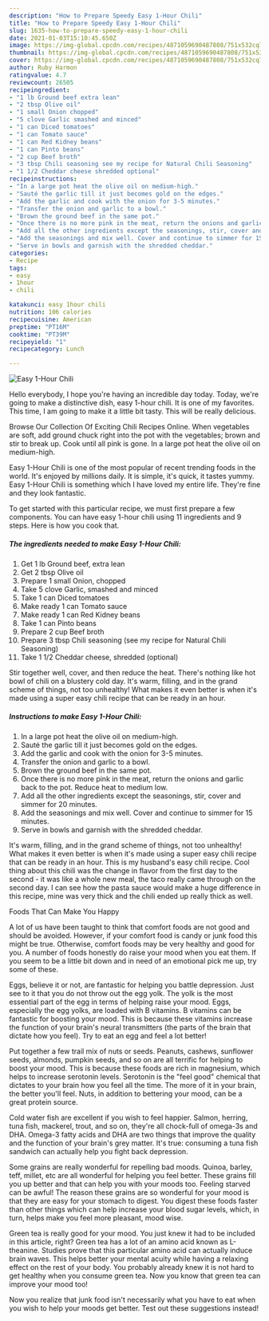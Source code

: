 ```yaml
---
description: "How to Prepare Speedy Easy 1-Hour Chili"
title: "How to Prepare Speedy Easy 1-Hour Chili"
slug: 1635-how-to-prepare-speedy-easy-1-hour-chili
date: 2021-01-03T15:10:45.650Z
image: https://img-global.cpcdn.com/recipes/4871059690487808/751x532cq70/easy-1-hour-chili-recipe-main-photo.jpg
thumbnail: https://img-global.cpcdn.com/recipes/4871059690487808/751x532cq70/easy-1-hour-chili-recipe-main-photo.jpg
cover: https://img-global.cpcdn.com/recipes/4871059690487808/751x532cq70/easy-1-hour-chili-recipe-main-photo.jpg
author: Ruby Harmon
ratingvalue: 4.7
reviewcount: 26505
recipeingredient:
- "1 lb Ground beef extra lean"
- "2 tbsp Olive oil"
- "1 small Onion chopped"
- "5 clove Garlic smashed and minced"
- "1 can Diced tomatoes"
- "1 can Tomato sauce"
- "1 can Red Kidney beans"
- "1 can Pinto beans"
- "2 cup Beef broth"
- "3 tbsp Chili seasoning see my recipe for Natural Chili Seasoning"
- "1 1/2 Cheddar cheese shredded optional"
recipeinstructions:
- "In a large pot heat the olive oil on medium-high."
- "Sauté the garlic till it just becomes gold on the edges."
- "Add the garlic and cook with the onion for 3-5 minutes."
- "Transfer the onion and garlic to a bowl."
- "Brown the ground beef in the same pot."
- "Once there is no more pink in the meat, return the onions and garlic back to the pot.  Reduce heat to medium low."
- "Add all the other ingredients except the seasonings, stir, cover and simmer for 20 minutes."
- "Add the seasonings and mix well. Cover and continue to simmer for 15 minutes."
- "Serve in bowls and garnish with the shredded cheddar."
categories:
- Recipe
tags:
- easy
- 1hour
- chili

katakunci: easy 1hour chili 
nutrition: 106 calories
recipecuisine: American
preptime: "PT16M"
cooktime: "PT39M"
recipeyield: "1"
recipecategory: Lunch

---
```



![Easy 1-Hour Chili](https://img-global.cpcdn.com/recipes/4871059690487808/751x532cq70/easy-1-hour-chili-recipe-main-photo.jpg)

Hello everybody, I hope you're having an incredible day today. Today, we're going to make a distinctive dish, easy 1-hour chili. It is one of my favorites. This time, I am going to make it a little bit tasty. This will be really delicious.

Browse Our Collection Of Exciting Chili Recipes Online. When vegetables are soft, add ground chuck right into the pot with the vegetables; brown and stir to break up. Cook until all pink is gone. In a large pot heat the olive oil on medium-high.

Easy 1-Hour Chili is one of the most popular of recent trending foods in the world. It's enjoyed by millions daily. It is simple, it's quick, it tastes yummy. Easy 1-Hour Chili is something which I have loved my entire life. They're fine and they look fantastic.


To get started with this particular recipe, we must first prepare a few components. You can have easy 1-hour chili using 11 ingredients and 9 steps. Here is how you cook that.

<!--inarticleads1-->

##### The ingredients needed to make Easy 1-Hour Chili:

1. Get 1 lb Ground beef, extra lean
1. Get 2 tbsp Olive oil
1. Prepare 1 small Onion, chopped
1. Take 5 clove Garlic, smashed and minced
1. Take 1 can Diced tomatoes
1. Make ready 1 can Tomato sauce
1. Make ready 1 can Red Kidney beans
1. Take 1 can Pinto beans
1. Prepare 2 cup Beef broth
1. Prepare 3 tbsp Chili seasoning (see my recipe for Natural Chili Seasoning)
1. Take 1 1/2 Cheddar cheese, shredded (optional)


Stir together well, cover, and then reduce the heat. There&#39;s nothing like hot bowl of chili on a blustery cold day. It&#39;s warm, filling, and in the grand scheme of things, not too unhealthy! What makes it even better is when it&#39;s made using a super easy chili recipe that can be ready in an hour. 

<!--inarticleads2-->

##### Instructions to make Easy 1-Hour Chili:

1. In a large pot heat the olive oil on medium-high.
1. Sauté the garlic till it just becomes gold on the edges.
1. Add the garlic and cook with the onion for 3-5 minutes.
1. Transfer the onion and garlic to a bowl.
1. Brown the ground beef in the same pot.
1. Once there is no more pink in the meat, return the onions and garlic back to the pot.  Reduce heat to medium low.
1. Add all the other ingredients except the seasonings, stir, cover and simmer for 20 minutes.
1. Add the seasonings and mix well. Cover and continue to simmer for 15 minutes.
1. Serve in bowls and garnish with the shredded cheddar.


It&#39;s warm, filling, and in the grand scheme of things, not too unhealthy! What makes it even better is when it&#39;s made using a super easy chili recipe that can be ready in an hour. This is my husband&#39;s easy chili recipe. Cool thing about this chili was the change in flavor from the first day to the second - it was like a whole new meal, the taco really came through on the second day. I can see how the pasta sauce would make a huge difference in this recipe, mine was very thick and the chili ended up really thick as well. 

Foods That Can Make You Happy


A lot of us have been taught to think that comfort foods are not good and should be avoided. However, if your comfort food is candy or junk food this might be true. Otherwise, comfort foods may be very healthy and good for you. A number of foods honestly do raise your mood when you eat them. If you seem to be a little bit down and in need of an emotional pick me up, try some of these.

Eggs, believe it or not, are fantastic for helping you battle depression. Just see to it that you do not throw out the egg yolk. The yolk is the most essential part of the egg in terms of helping raise your mood. Eggs, especially the egg yolks, are loaded with B vitamins. B vitamins can be fantastic for boosting your mood. This is because these vitamins increase the function of your brain's neural transmitters (the parts of the brain that dictate how you feel). Try to eat an egg and feel a lot better!

Put together a few trail mix of nuts or seeds. Peanuts, cashews, sunflower seeds, almonds, pumpkin seeds, and so on are all terrific for helping to boost your mood. This is because these foods are rich in magnesium, which helps to increase serotonin levels. Serotonin is the "feel good" chemical that dictates to your brain how you feel all the time. The more of it in your brain, the better you'll feel. Nuts, in addition to bettering your mood, can be a great protein source.

Cold water fish are excellent if you wish to feel happier. Salmon, herring, tuna fish, mackerel, trout, and so on, they're all chock-full of omega-3s and DHA. Omega-3 fatty acids and DHA are two things that improve the quality and the function of your brain's grey matter. It's true: consuming a tuna fish sandwich can actually help you fight back depression. 

Some grains are really wonderful for repelling bad moods. Quinoa, barley, teff, millet, etc are all wonderful for helping you feel better. These grains fill you up better and that can help you with your moods too. Feeling starved can be awful! The reason these grains are so wonderful for your mood is that they are easy for your stomach to digest. You digest these foods faster than other things which can help increase your blood sugar levels, which, in turn, helps make you feel more pleasant, mood wise.

Green tea is really good for your mood. You just knew it had to be included in this article, right? Green tea has a lot of an amino acid known as L-theanine. Studies prove that this particular amino acid can actually induce brain waves. This helps better your mental acuity while having a relaxing effect on the rest of your body. You probably already knew it is not hard to get healthy when you consume green tea. Now you know that green tea can improve your mood too!

Now you realize that junk food isn't necessarily what you have to eat when you wish to help your moods get better. Test out  these suggestions  instead!

